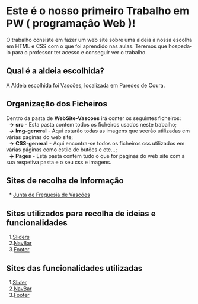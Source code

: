 # Este é o nosso primeiro Trabalho em PW ( programação Web )!
O trabalho consiste em fazer um web site sobre uma aldeia à nossa escolha em HTML e CSS com o que foi aprendido nas aulas. Teremos que hospeda-lo para o professor ter acesso e conseguir ver o trabalho.

## Qual é a aldeia escolhida?
A Aldeia escolhida foi Vascões, localizada em Paredes de Coura.

## Organização dos Ficheiros

Dentro da pasta de **WebSite-Vascoes** irá conter os seguintes ficheiros:<br>
&nbsp;&nbsp;**->** **src** - Esta pasta contem todos os ficheiros usados neste trabalho;<br>
&nbsp;&nbsp;**->** **Img-general** - Aqui estarão todas as imagens que seerão utilizadas em várias paginas do web site;<br>
&nbsp;&nbsp;**->** **CSS-general** - Aqui encontra-se todos os ficheiros css utilizados em várias páginas como estilo de butões e etc...;<br>
&nbsp;&nbsp;**->** **Pages** - Esta pasta contem tudo o que for paginas do web site com a sua respetiva pasta e o seu css e imagens.

## Sites de recolha de Informação
&nbsp;&nbsp;* [Junta de Freguesia de Vascões](https://jf-vascoes.com/)

## Sites utilizados para recolha de ideias e funcionalidades
&nbsp;&nbsp;1.[Sliders](https://freshdesignweb.com/jquery-image-slider-slideshow/)</br>
&nbsp;&nbsp;2.[NavBar](https://www.codingnepalweb.com/responsive-navigation-menu-bar-html-css/)</br>
&nbsp;&nbsp;3.[Footer](https://codepen.io/scanfcode/pen/MEZPNd)</br>

## Sites das funcionalidades utilizadas
&nbsp;&nbsp;1.[Slider](https://codepen.io/suez/pen/ByvKXE)</br>
&nbsp;&nbsp;2.[NavBar](https://www.codingnepalweb.com/responsive-navigation-menu-bar-html-css/)</br>
&nbsp;&nbsp;3.[Footer](https://codepen.io/scanfcode/pen/MEZPNd)</br>

